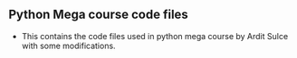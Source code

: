 ## Python Mega course code files

* This contains the code files used in python mega course by Ardit Sulce with some modifications.
